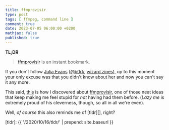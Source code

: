 ```yaml
---
title: ffmprovisir
type: post
tags: [ ffmpeg, command line ]
comment: true
date: 2023-07-05 06:00:00 +0200
mathjax: false
published: true
---
```


**TL;DR**

> [ffmprovisir][] is an instant bookmark.

If you don't follow [Julia Evans][] ([@b0rk][], [wizard zines][]), up to
this moment your only excuse was that you didn't know about her and now you
can't say it any more.

This said, [this][] is how I discovered about [ffmprovisir][], one of those
neat ideas that keep making me feel stupid for *not* having had them before.
(*Lazy me* is extremely proud of his cleverness, though, so all in all we're
even).

Well, *of course* this also reminds me of [tldr][], right?

[ffmprovisir]: https://amiaopensource.github.io/ffmprovisr/
[@b0rk]: https://social.jvns.ca/@b0rk
[Julia Evans]: https://jvns.ca/
[wizard zines]: https://wizardzines.com/
[this]: https://social.jvns.ca/@b0rk/110657463171599980
[tldr]: {{ '/2020/10/16/tldr/' | prepend: site.baseurl }}
